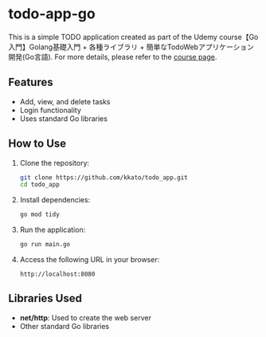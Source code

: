 # todo-app-go

This is a simple TODO application created as part of the Udemy course【Go入門】Golang基礎入門 + 各種ライブラリ + 簡単なTodoWebアプリケーション開発(Go言語). For more details, please refer to the [course page](https://www.udemy.com/course/golang-webgosql).

## Features

- Add, view, and delete tasks
- Login functionality
- Uses standard Go libraries

## How to Use

1. Clone the repository:
    ```bash
    git clone https://github.com/kkato/todo_app.git
    cd todo_app
    ```

2. Install dependencies:
    ```bash
    go mod tidy
    ```

3. Run the application:
    ```bash
    go run main.go
    ```

4. Access the following URL in your browser:
    ```
    http://localhost:8080
    ```

## Libraries Used

- **net/http**: Used to create the web server
- Other standard Go libraries
